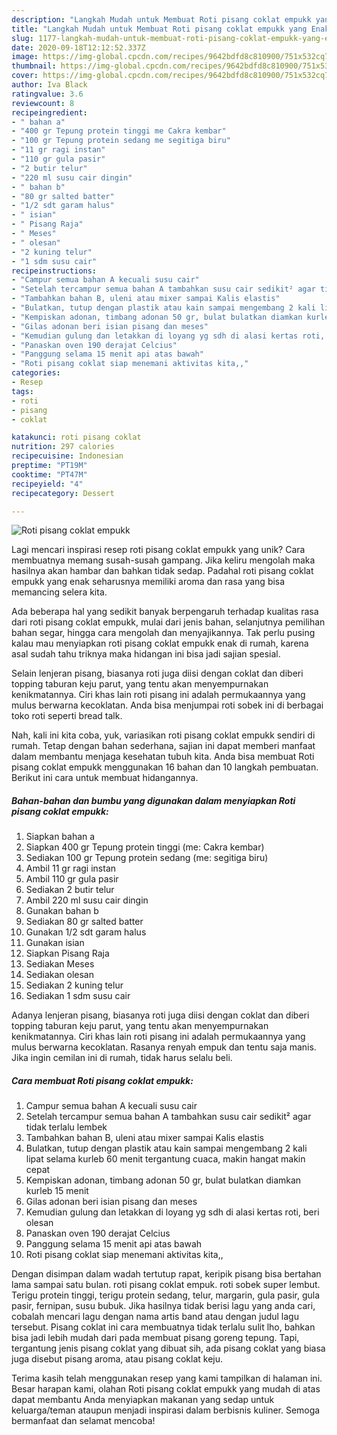```yaml
---
description: "Langkah Mudah untuk Membuat Roti pisang coklat empukk yang Enak"
title: "Langkah Mudah untuk Membuat Roti pisang coklat empukk yang Enak"
slug: 1177-langkah-mudah-untuk-membuat-roti-pisang-coklat-empukk-yang-enak
date: 2020-09-18T12:12:52.337Z
image: https://img-global.cpcdn.com/recipes/9642bdfd8c810900/751x532cq70/roti-pisang-coklat-empukk-foto-resep-utama.jpg
thumbnail: https://img-global.cpcdn.com/recipes/9642bdfd8c810900/751x532cq70/roti-pisang-coklat-empukk-foto-resep-utama.jpg
cover: https://img-global.cpcdn.com/recipes/9642bdfd8c810900/751x532cq70/roti-pisang-coklat-empukk-foto-resep-utama.jpg
author: Iva Black
ratingvalue: 3.6
reviewcount: 8
recipeingredient:
- " bahan a"
- "400 gr Tepung protein tinggi me Cakra kembar"
- "100 gr Tepung protein sedang me segitiga biru"
- "11 gr ragi instan"
- "110 gr gula pasir"
- "2 butir telur"
- "220 ml susu cair dingin"
- " bahan b"
- "80 gr salted batter"
- "1/2 sdt garam halus"
- " isian"
- " Pisang Raja"
- " Meses"
- " olesan"
- "2 kuning telur"
- "1 sdm susu cair"
recipeinstructions:
- "Campur semua bahan A kecuali susu cair"
- "Setelah tercampur semua bahan A tambahkan susu cair sedikit² agar tidak terlalu lembek"
- "Tambahkan bahan B, uleni atau mixer sampai Kalis elastis"
- "Bulatkan, tutup dengan plastik atau kain sampai mengembang 2 kali lipat selama kurleb 60 menit tergantung cuaca, makin hangat makin cepat"
- "Kempiskan adonan, timbang adonan 50 gr, bulat bulatkan diamkan kurleb 15 menit"
- "Gilas adonan beri isian pisang dan meses"
- "Kemudian gulung dan letakkan di loyang yg sdh di alasi kertas roti, beri olesan"
- "Panaskan oven 190 derajat Celcius"
- "Panggung selama 15 menit api atas bawah"
- "Roti pisang coklat siap menemani aktivitas kita,,"
categories:
- Resep
tags:
- roti
- pisang
- coklat

katakunci: roti pisang coklat 
nutrition: 297 calories
recipecuisine: Indonesian
preptime: "PT19M"
cooktime: "PT47M"
recipeyield: "4"
recipecategory: Dessert

---
```



![Roti pisang coklat empukk](https://img-global.cpcdn.com/recipes/9642bdfd8c810900/751x532cq70/roti-pisang-coklat-empukk-foto-resep-utama.jpg)

Lagi mencari inspirasi resep roti pisang coklat empukk yang unik? Cara membuatnya memang susah-susah gampang. Jika keliru mengolah maka hasilnya akan hambar dan bahkan tidak sedap. Padahal roti pisang coklat empukk yang enak seharusnya memiliki aroma dan rasa yang bisa memancing selera kita.

Ada beberapa hal yang sedikit banyak berpengaruh terhadap kualitas rasa dari roti pisang coklat empukk, mulai dari jenis bahan, selanjutnya pemilihan bahan segar, hingga cara mengolah dan menyajikannya. Tak perlu pusing kalau mau menyiapkan roti pisang coklat empukk enak di rumah, karena asal sudah tahu triknya maka hidangan ini bisa jadi sajian spesial.

Selain lenjeran pisang, biasanya roti juga diisi dengan coklat dan diberi topping taburan keju parut, yang tentu akan menyempurnakan kenikmatannya. Ciri khas lain roti pisang ini adalah permukaannya yang mulus berwarna kecoklatan. Anda bisa menjumpai roti sobek ini di berbagai toko roti seperti bread talk.


Nah, kali ini kita coba, yuk, variasikan roti pisang coklat empukk sendiri di rumah. Tetap dengan bahan sederhana, sajian ini dapat memberi manfaat dalam membantu menjaga kesehatan tubuh kita. Anda bisa membuat Roti pisang coklat empukk menggunakan 16 bahan dan 10 langkah pembuatan. Berikut ini cara untuk membuat hidangannya.

<!--inarticleads1-->

##### Bahan-bahan dan bumbu yang digunakan dalam menyiapkan Roti pisang coklat empukk:

1. Siapkan  bahan a
1. Siapkan 400 gr Tepung protein tinggi (me: Cakra kembar)
1. Sediakan 100 gr Tepung protein sedang (me: segitiga biru)
1. Ambil 11 gr ragi instan
1. Ambil 110 gr gula pasir
1. Sediakan 2 butir telur
1. Ambil 220 ml susu cair dingin
1. Gunakan  bahan b
1. Sediakan 80 gr salted batter
1. Gunakan 1/2 sdt garam halus
1. Gunakan  isian
1. Siapkan  Pisang Raja
1. Sediakan  Meses
1. Sediakan  olesan
1. Sediakan 2 kuning telur
1. Sediakan 1 sdm susu cair


Adanya lenjeran pisang, biasanya roti juga diisi dengan coklat dan diberi topping taburan keju parut, yang tentu akan menyempurnakan kenikmatannya. Ciri khas lain roti pisang ini adalah permukaannya yang mulus berwarna kecoklatan. Rasanya renyah empuk dan tentu saja manis. Jika ingin cemilan ini di rumah, tidak harus selalu beli. 

<!--inarticleads2-->

##### Cara membuat Roti pisang coklat empukk:

1. Campur semua bahan A kecuali susu cair
1. Setelah tercampur semua bahan A tambahkan susu cair sedikit² agar tidak terlalu lembek
1. Tambahkan bahan B, uleni atau mixer sampai Kalis elastis
1. Bulatkan, tutup dengan plastik atau kain sampai mengembang 2 kali lipat selama kurleb 60 menit tergantung cuaca, makin hangat makin cepat
1. Kempiskan adonan, timbang adonan 50 gr, bulat bulatkan diamkan kurleb 15 menit
1. Gilas adonan beri isian pisang dan meses
1. Kemudian gulung dan letakkan di loyang yg sdh di alasi kertas roti, beri olesan
1. Panaskan oven 190 derajat Celcius
1. Panggung selama 15 menit api atas bawah
1. Roti pisang coklat siap menemani aktivitas kita,,


Dengan disimpan dalam wadah tertutup rapat, keripik pisang bisa bertahan lama sampai satu bulan. roti pisang coklat empuk. roti sobek super lembut. Terigu protein tinggi, terigu protein sedang, telur, margarin, gula pasir, gula pasir, fernipan, susu bubuk. Jika hasilnya tidak berisi lagu yang anda cari, cobalah mencari lagu dengan nama artis band atau dengan judul lagu tersebut. Pisang coklat ini cara membuatnya tidak terlalu sulit lho, bahkan bisa jadi lebih mudah dari pada membuat pisang goreng tepung. Tapi, tergantung jenis pisang coklat yang dibuat sih, ada pisang coklat yang biasa juga disebut pisang aroma, atau pisang coklat keju. 

Terima kasih telah menggunakan resep yang kami tampilkan di halaman ini. Besar harapan kami, olahan Roti pisang coklat empukk yang mudah di atas dapat membantu Anda menyiapkan makanan yang sedap untuk keluarga/teman ataupun menjadi inspirasi dalam berbisnis kuliner. Semoga bermanfaat dan selamat mencoba!
